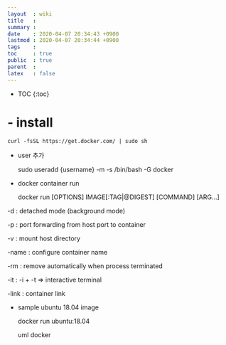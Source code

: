 ```yaml
---
layout  : wiki
title   : 
summary : 
date    : 2020-04-07 20:34:43 +0900
lastmod : 2020-04-07 20:34:44 +0900
tags    : 
toc     : true
public  : true
parent  : 
latex   : false
---
```

* TOC
{:toc}

# - install

    curl -fsSL https://get.docker.com/ | sudo sh

- user 추가

    sudo useradd {username} -m -s /bin/bash -G docker

- docker container run

    docker run [OPTIONS] IMAGE[:TAG|@DIGEST] [COMMAND] [ARG...]

-d : detached mode (background mode)

-p : port forwarding from host port to container

-v : mount host directory

-name : configure container name

-rm : remove automatically when process terminated

-it : -i + -t ⇒ interactive terminal

-link : container link

- sample ubuntu 18.04 image

    docker run ubuntu:18.04

    uml
    docker
